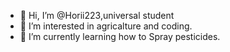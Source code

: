 - 👋 Hi, I’m @Horii223,universal student
- 👀 I’m interested in agricalture and coding.
- 🌱 I’m currently learning how to Spray pesticides.

<!---
Horii223/Horii223 is a ✨ special ✨ repository because its `README.md` (this file) appears on your GitHub profile.
You can click the Preview link to take a look at your changes.
--->
